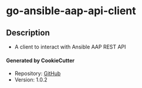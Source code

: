 # go-ansible-aap-api-client

## Description
* A client to interact with Ansible AAP REST API

#### Generated by CookieCutter
* Repository: [GitHub](https://github.com/btr1975/cookiecutter-go)
* Version: 1.0.2
